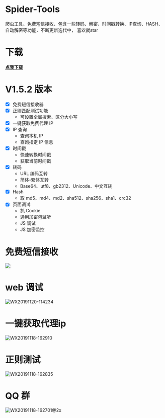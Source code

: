 # Spider-Tools
爬虫工具、免费短信接收、包含一些转码、解密、时间戳转换、IP查询、HASH、自动解密等功能，不断更新迭代中， 喜欢就star

# 下载
[**点我下载**](https://github.com/wkunzhi/Spider-Tools/releases)

# V1.5.2 版本
- [x] 免费短信接收器
- [x] 正则匹配测试功能
  - 可设置全局搜索、区分大小写
- [x] 一键获取免费代理 IP
- [x] IP 查询
  - 查询本机 IP
  - 查询指定 IP 信息
- [x] 时间戳
  - 快速转换时间戳
  - 获取当前时间戳
- [x] 转码
  - URL 编码互转
  - 简体-繁体互转
  - Base64、utf8、gb2312、Unicode、中文互转
- [x] Hash
  - 取 md5、md4、md2、sha512、sha256、sha1、crc32
- [x] 页面调试
  - 抓 Cookie
  - 通用加密包监听
  - JS 调试
  - JS 加密监控


# 免费短信接收
![](https://www.zhangkunzhi.com/images/20191220/WX20191220-115904.png)
# web 调试
![WX20191120-114234](https://www.zhangkunzhi.com/images/20191213/web%E8%B0%83%E8%AF%95.png)

# 一键获取代理ip
![WX20191118-162910](https://www.zhangkunzhi.com/images/20191213/%E5%85%8D%E8%B4%B9ip.png)

# 正则测试
![WX20191118-162835](https://www.zhangkunzhi.com/images/20191213/zz.png)

# QQ 群
![WX20191118-162701@2x](https://www.zhangkunzhi.com//2019/11/18/wx201911181627012x.png)


